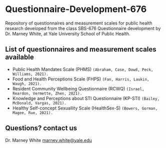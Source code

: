 # Questionnaire-Development-676
Repository of questionnaires and measurement scales for public health research developed from the class SBS-676 Questionnaire development by Dr. Marney White, at Yale University School of Public Health.

## List of questionnaires and measurement scales available ##

* Public Health Mandates Scale (PHMS) `(Abraham, Case, Dowd, Peck, Williams, 2021).`
* Food and Health Perceptions Scale (FHPS) `(Fan, Harris, Laukin, Waugh, 2021).`
* Resident Community Wellbeing Questionnaire (RCWQ) `(Israel, Reardon, Vermette, Zhen, 2021).`
* Knowledge and Perceptions about STI Questionnaire (KP-STI) `(Bailey, McDonald, Vargas, 2021).` 
* Healthy Self-concept Sexuallity Scale (HealthSex-S) `(Bowers, Gorman, Magee, Rue, 2021).`

## Questions? contact us ##

Dr. Marney White [marney.white@yale.edu](marney.white@yale.edu)
